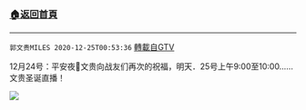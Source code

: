 ﻿###  [:house:返回首頁](https://github.com/ourhimalayas/txt)
---

`郭文贵MILES 2020-12-25T00:53:36` [轉載自GTV](https://gtv.org/web/#/UserInfo/5e596957357cc612d35a8044)

 12月24号：平安夜🎅文贵向战友们再次的祝福，明天．25号上午9:00至10:00……文贵圣诞直播！

[![](https://filegroup.gtv.org/cdn-cgi/image/width=600/https://filegroup.gtv.org/group5/web/20201225/00/53/0/7bbffee24bdff51d16a351aa2fc6ee93.jpg)](https://filegroup.gtv.org/group5/web/20201225/00/53/0/d5efa50f34fb2f4c382dedd75c2e3c1b.mp4)